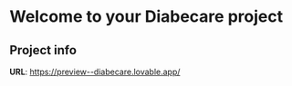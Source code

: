 # Welcome to your Diabecare project

## Project info

**URL**: https://preview--diabecare.lovable.app/



